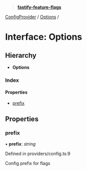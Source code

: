 > **[fastify-feature-flags](../README.md)**

[ConfigProvider](../classes/configprovider.md) / [Options](configprovider.options.md) /

# Interface: Options

## Hierarchy

* **Options**

### Index

#### Properties

* [prefix](configprovider.options.md#prefix)

## Properties

###  prefix

• **prefix**: *string*

Defined in providers/config.ts:9

Config prefix for flags